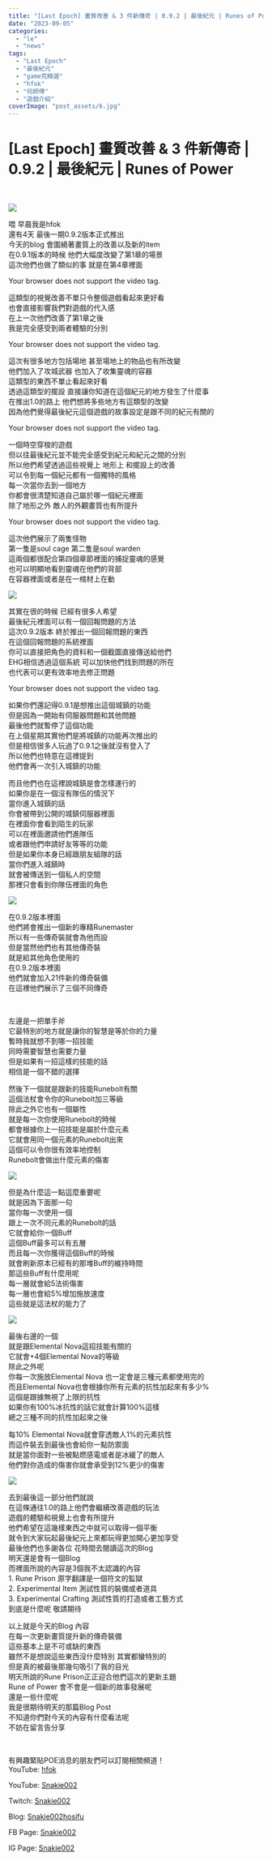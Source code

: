 ```yaml
---
title: "[Last Epoch] 畫質改善 & 3 件新傳奇 | 0.9.2 | 最後紀元 | Runes of Power"
date: "2023-09-05"
categories: 
  - "le"
  - "news"
tags: 
  - "Last Epoch"
  - "最後紀元"
  - "game荒精選"
  - "hfok"
  - "何師傅"
  - "遊戲介紹"
coverImage: "post_assets/6.jpg"
---
```


# \[Last Epoch\] 畫質改善 & 3 件新傳奇 | 0.9.2 | 最後紀元 | Runes of Power

  
   

  
![](post_assets/1-1.jpeg)  

  
喂 早晨我是hfok  
還有4天 最後一期0.9.2版本正式推出  
今天的blog 會圍繞著畫質上的改善以及新的item  
在0.9.1版本的時候 他們大幅度改變了第1章的場景  
這次他們也做了類似的事 就是在第4章裡面  

  
  
  
Your browser does not support the video tag.  
  

  
這類型的視覺改善不單只令整個遊戲看起來更好看  
也會直接影響我們對遊戲的代入感  
在上一次他們改善了第1章之後  
我是完全感受到兩者體驗的分別  

  
  
  
Your browser does not support the video tag.  
  

  
這次有很多地方包括場地 甚至場地上的物品也有所改變  
他們加入了攻城武器 也加入了收集靈魂的容器  
這類型的東西不單止看起來好看  
透過這類型的擺設 直接讓你知道在這個紀元的地方發生了什麼事  
在推出1.0的路上 他們想將多些地方有這類型的改變  
因為他們覺得最後紀元這個遊戲的故事設定是跟不同的紀元有關的  

  
  
  
Your browser does not support the video tag.  
  

  
一個時空穿梭的遊戲  
但以往最後紀元並不能完全感受到紀元和紀元之間的分別  
所以他們希望透過這些視覺上 地形上 和擺設上的改善  
可以令到每一個紀元都有一個獨特的風格  
每一次當你去到一個地方  
你都會很清楚知道自己屬於哪一個紀元裡面  
除了地形之外 敵人的外觀畫質也有所提升  

  
  
  
Your browser does not support the video tag.  
  

  
這次他們展示了兩隻怪物  
第一隻是soul cage 第二隻是soul warden  
這兩個都很配合第四個章節裡面的捕捉靈魂的感覺  
也可以明顯地看到靈魂在他們的背部  
在容器裡面或者是在一棺材上在動  

  
![](post_assets/3.jpeg)  

  
其實在很的時候 已經有很多人希望  
最後紀元裡面可以有一個回報問題的方法  
這次0.9.2版本 終於推出一個回報問題的東西  
在這個回報問題的系統裡面  
你可以直接把角色的資料和一個截圖直接傳送給他們  
EHG相信透過這個系統 可以加快他們找到問題的所在  
也代表可以更有效率地去修正問題  

  
  
  
Your browser does not support the video tag.  
  

  
如果你們還記得0.9.1是想推出這個城鎮的功能  
但是因為一開始有伺服器問題和其他問題  
最後他們就暫停了這個功能  
在上個星期其實他們是將城鎮的功能再次推出的  
但是相信很多人玩過了0.9.1之後就沒有登入了  
所以他們也特意在這裡提到  
他們會再一次引入城鎮的功能  

  
而且他們也在這裡說城鎮是會怎樣運行的  
如果你是在一個沒有隊伍的情況下  
當你進入城鎮的話  
你會被帶到公開的城鎮伺服器裡面  
在裡面你會看到陌生的玩家  
可以在裡面邀請他們進隊伍  
或者跟他們申請好友等等的功能  
但是如果你本身已經跟朋友組隊的話  
當你們進入城鎮時  
就會被傳送到一個私人的空間  
那裡只會看到你隊伍裡面的角色  

  
![](post_assets/5-1.jpeg)  

  
在0.9.2版本裡面  
他們將會推出一個新的專精Runemaster  
所以有一些傳奇裝就會為他而設  
但是當然他們也有其他傳奇裝  
就是給其他角色使用的  
在0.9.2版本裡面  
他們就會加入21件新的傳奇裝備  
在這裡他們展示了三個不同傳奇  

  
   

  
左邊是一把單手斧  
它最特別的地方就是讓你的智慧是等於你的力量  
暫時我就想不到哪一招技能  
同時需要智慧也需要力量  
但是如果有一招這樣的技能的話  
相信是一個不錯的選擇  

  
然後下一個就是跟新的技能Runebolt有關  
這個法杖會令你的Runebolt加三等級  
除此之外它也有一個屬性  
就是每一次你使用Runebolt的時候  
都會根據你上一招技能是屬於什麼元素  
它就會用同一個元素的Runebolt出來  
這個可以令你很有效率地控制  
Runebolt會做出什麼元素的傷害  

  
![](post_assets/5-2-1.png)  

  
但是為什麼這一點這麼重要呢  
就是因為下面那一句  
當你每一次使用一個  
跟上一次不同元素的Runebolt的話  
它就會給你一個Buff  
這個Buff最多可以有五層  
而且每一次你獲得這個Buff的時候  
就會刷新原本已經有的那堆Buff的維持時間  
那這些Buff有什麼用呢  
每一層就會給5法術傷害  
每一層也會給5%增加施放速度  
這些就是這法杖的能力了  

  
![](post_assets/5-3-1.png)  

  
最後右邊的一個  
就是跟Elemental Nova這招技能有關的  
它就會+4個Elemental Nova的等級  
除此之外呢  
你每一次施放Elemental Nova 也一定會是三種元素都使用完的  
而且Elemental Nova也會根據你所有元素的抗性加起來有多少%  
這個是跟據無視了上限的抗性  
如果你有100%冰抗性的話它就會計算100%這樣  
總之三種不同的抗性加起來之後  

  
每10% Elemental Nova就會穿透敵人1%的元素抗性  
而這件裝去到最後也會給你一點防禦面  
就是當你面對一些被點燃感電或者是冰緩了的敵人  
他們對你造成的傷害你就會承受到12%更少的傷害  

  
![](post_assets/6-1024x576.jpg)  

  
去到最後這一部分他們就說  
在這條通往1.0的路上他們會繼續改善遊戲的玩法  
遊戲的體驗和視覺上也會有所提升  
他們希望在這幾樣東西之中就可以取得一個平衡  
就令到大家玩起最後紀元上來都玩得更加開心更加享受  
最後他們也多謝各位 花時間去閱讀這次的Blog  
明天還是會有一個Blog  
而裡面所說的內容是3個我不太認識的內容  
1\. Rune Prison 原字翻譯是一個符文的監獄  
2\. Experimental Item 測試性質的裝備或者道具  
3\. Experimental Crafting 測試性質的打造或者工藝方式  
到底是什麼呢 敬請期待  

  
以上就是今天的Blog 內容  
在每一次更新畫質提升新的傳奇裝備  
這些基本上是不可或缺的東西  
雖然不是想說這些東西沒什麼特別 其實都蠻特別的  
但是真的被最後那幾句吸引了我的目光  
明天所說的Rune Prison正正迎合他們這次的更新主題  
Rune of Power 會不會是一個新的故事發展呢  
還是一些什麼呢  
我是很期待明天的那篇Blog Post  
不知道你們對今天的內容有什麼看法呢  
不妨在留言告分享  

  
   

  
有興趣緊貼POE消息的朋友們可以訂閱相關頻道！  
YouTube: [hfok](https://www.youtube.com/channel/UC2m4uqcEr8pIxkO6odaDHjw/)  

  
  

  
  
YouTube: [Snakie002](https://www.youtube.com/c/Snakie002/)  

  
Twitch: [Snakie002](https://www.twitch.tv/snakie002/)  

  
Blog: [Snakie002hosifu](https://snakie002hosifu.blog/)  

  
FB Page: [Snakie002](https://www.facebook.com/Snakie002/)  

  
IG Page: [Snakie002](https://www.instagram.com/snakie002/)
